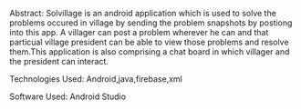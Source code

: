 Abstract:
  Solvillage is an android application which is used to solve the problems occured in village by sending the problem snapshots by postiong into this app.
  A villager can post a problem wherever he can and that particual village president can be able to view those problems and  resolve them.This application is also comprising a chat board in which villager and the president can interact.
  
 Technologies Used: Android,java,firebase,xml
 
 Software Used: Android Studio
